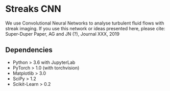 # Streaks CNN
We use Convolutional Neural Networks to analyse turbulent fluid flows with streak imaging.
If you use this network or ideas presented here, please cite:
Super-Duper Paper, AG and JN (?), Journal XXX, 2019

## Dependencies

* Python > 3.6 with JupyterLab
* PyTorch > 1.0 (with torchvision)
* Matplotlib > 3.0
* SciPy > 1.2
* Scikit-Learn > 0.2
